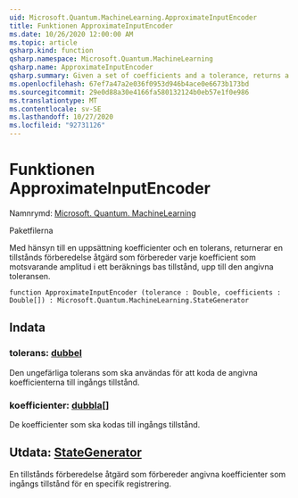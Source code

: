 ```yaml
---
uid: Microsoft.Quantum.MachineLearning.ApproximateInputEncoder
title: Funktionen ApproximateInputEncoder
ms.date: 10/26/2020 12:00:00 AM
ms.topic: article
qsharp.kind: function
qsharp.namespace: Microsoft.Quantum.MachineLearning
qsharp.name: ApproximateInputEncoder
qsharp.summary: Given a set of coefficients and a tolerance, returns a state preparation operation that prepares each coefficient as the corresponding amplitude of a computational basis state, up to the given tolerance.
ms.openlocfilehash: 67ef7a47a2e036f0953d946b4ace0e6673b173bd
ms.sourcegitcommit: 29e0d88a30e4166fa580132124b0eb57e1f0e986
ms.translationtype: MT
ms.contentlocale: sv-SE
ms.lasthandoff: 10/27/2020
ms.locfileid: "92731126"
---
```

# <a name="approximateinputencoder-function"></a>Funktionen ApproximateInputEncoder

Namnrymd: [Microsoft. Quantum. MachineLearning](xref:Microsoft.Quantum.MachineLearning)

Paketfilerna [](https://nuget.org/packages/)


Med hänsyn till en uppsättning koefficienter och en tolerans, returnerar en tillstånds förberedelse åtgärd som förbereder varje koefficient som motsvarande amplitud i ett beräknings bas tillstånd, upp till den angivna toleransen.

```qsharp
function ApproximateInputEncoder (tolerance : Double, coefficients : Double[]) : Microsoft.Quantum.MachineLearning.StateGenerator
```


## <a name="input"></a>Indata

### <a name="tolerance--double"></a>tolerans: [dubbel](xref:microsoft.quantum.lang-ref.double)

Den ungefärliga tolerans som ska användas för att koda de angivna koefficienterna till ingångs tillstånd.


### <a name="coefficients--double"></a>koefficienter: [dubbla](xref:microsoft.quantum.lang-ref.double)[]

De koefficienter som ska kodas till ingångs tillstånd.



## <a name="output--stategenerator"></a>Utdata: [StateGenerator](xref:Microsoft.Quantum.MachineLearning.StateGenerator)

En tillstånds förberedelse åtgärd som förbereder angivna koefficienter som ingångs tillstånd för en specifik registrering.